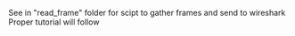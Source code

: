 See in "read_frame" folder for scipt to gather frames and send to wireshark
Proper tutorial will follow
